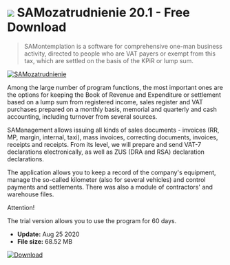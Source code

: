 # ![](https://cdn.softexe.net/static/icon/win.gif) SAMozatrudnienie 20.1 - Free Download

> SAMontemplation is a software for comprehensive one-man business activity, directed to people who are VAT payers or exempt from this tax, which are settled on the basis of the KPiR or lump sum.

[![SAMozatrudnienie](https://gallery.dpcdn.pl/imgc/Tools/77768/g_-_420x350_1.5_-_x20170921171805_0.png)](https://softexe.net/win/business/management/samozatrudnienie:acgc.html)

Among the large number of program functions, the most important ones are the options for keeping the Book of Revenue and Expenditure or settlement based on a lump sum from registered income, sales register and VAT purchases prepared on a monthly basis, memorial and quarterly and cash accounting, including turnover from several sources. 
 
 SAManagement allows issuing all kinds of sales documents - invoices (RR, MP, margin, internal, taxi), mass invoices, correcting documents, invoices, receipts and receipts. From its level, we will prepare and send VAT-7 declarations electronically, as well as ZUS (DRA and RSA) declaration declarations.
 
 The application allows you to keep a record of the company's equipment, manage the so-called kilometer (also for several vehicles) and control payments and settlements. There was also a module of contractors' and warehouse files.
 
 Attention!
 
 The trial version allows you to use the program for 60 days.


- **Update:** Aug 25 2020
- **File size:** 68.52 MB

[![Download](https://cdn.softexe.net/static/img/download.png)](https://softexe.net/win/business/management/samozatrudnienie:acgc.html)


